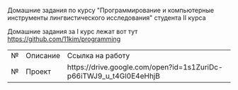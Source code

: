 Домашние задания по курсу "Программирование и компьютерные инструменты лингвистического исследования" студента II курса

Домашние задания за I курс лежат вот тут https://github.com/11kim/programming

<table> 
  <tr> <td>№</td> <td>Описание</td> <td>Ссылка на работу</td> </tr>
  <tr> <td>№</td> <td>Проект</td> <td>https://drive.google.com/open?id=1s1ZuriDc-p66iTWJ9_u_t4Gl0E4eHhjB</td> </tr>
</table>

